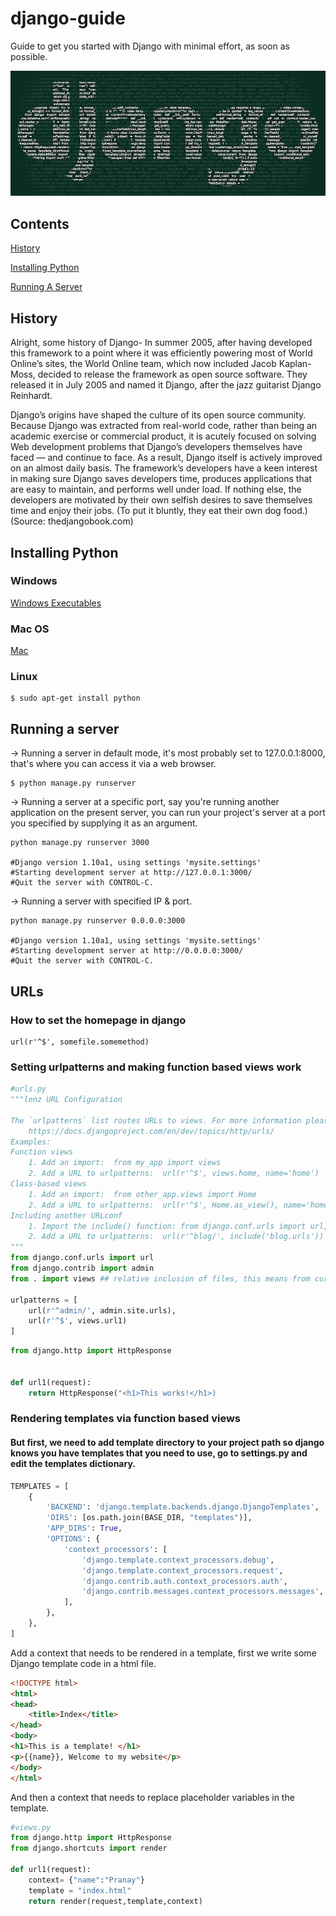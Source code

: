 # django-guide
Guide to get you started with Django with minimal effort, as soon as possible.

![django-guide](img/django.jpg)

## Contents
[History](#history)

[Installing Python](#installing-python)

[Running A Server](#running-a-server)

## History

Alright, some history of Django- In summer 2005, after having developed this framework to a point where it was efficiently powering most of World Online’s sites, the World Online team, which now included Jacob Kaplan-Moss, decided to release the framework as open source software. They released it in July 2005 and named it Django, after the jazz guitarist Django Reinhardt.

Django’s origins have shaped the culture of its open source community. Because Django was extracted from real-world code, rather than being an academic exercise or commercial product, it is acutely focused on solving Web development problems that Django’s developers themselves have faced — and continue to face. As a result, Django itself is actively improved on an almost daily basis. The framework’s developers have a keen interest in making sure Django saves developers time, produces applications that are easy to maintain, and performs well under load. If nothing else, the developers are motivated by their own selfish desires to save themselves time and enjoy their jobs. (To put it bluntly, they eat their own dog food.) (Source: thedjangobook.com)

## Installing Python

### Windows 
[Windows Executables](https://www.python.org/downloads/windows/)

### Mac OS 
[Mac](https://www.python.org/downloads/mac-osx/)

### Linux
```
$ sudo apt-get install python
```

## Running a server

-> Running a server in default mode, it's most probably set to 127.0.0.1:8000, that's where you can access it via a web browser.

```
$ python manage.py runserver
```

-> Running a server at a specific port, say you're running another application on the present server, you can run your project's server at a port you specified by supplying it as an argument.

```
python manage.py runserver 3000

#Django version 1.10a1, using settings 'mysite.settings'
#Starting development server at http://127.0.0.1:3000/
#Quit the server with CONTROL-C.
```

-> Running a server with specified IP & port.

```
python manage.py runserver 0.0.0.0:3000

#Django version 1.10a1, using settings 'mysite.settings'
#Starting development server at http://0.0.0.0:3000/
#Quit the server with CONTROL-C.
```

## URLs

### How to set the homepage in django
```
url(r'^$', somefile.somemethod)
```
### Setting urlpatterns and making function based views work

```python
#urls.py
"""lenz URL Configuration

The `urlpatterns` list routes URLs to views. For more information please see:
    https://docs.djangoproject.com/en/dev/topics/http/urls/
Examples:
Function views
    1. Add an import:  from my_app import views
    2. Add a URL to urlpatterns:  url(r'^$', views.home, name='home')
Class-based views
    1. Add an import:  from other_app.views import Home
    2. Add a URL to urlpatterns:  url(r'^$', Home.as_view(), name='home')
Including another URLconf
    1. Import the include() function: from django.conf.urls import url, include
    2. Add a URL to urlpatterns:  url(r'^blog/', include('blog.urls'))
"""
from django.conf.urls import url
from django.contrib import admin
from . import views ## relative inclusion of files, this means from current directory (.) import views.py 

urlpatterns = [
    url(r'^admin/', admin.site.urls),
    url(r'^$', views.url1)
]

```

```python
from django.http import HttpResponse


def url1(request):
	return HttpResponse("<h1>This works!</h1>)
```


### Rendering templates via function based views
#### But first, we need to add template directory to your project path so django knows you have templates that you need to use, go to settings.py and edit the templates dictionary.
```python
TEMPLATES = [
    {
        'BACKEND': 'django.template.backends.django.DjangoTemplates',
        'DIRS': [os.path.join(BASE_DIR, "templates")],
        'APP_DIRS': True,
        'OPTIONS': {
            'context_processors': [
                'django.template.context_processors.debug',
                'django.template.context_processors.request',
                'django.contrib.auth.context_processors.auth',
                'django.contrib.messages.context_processors.messages',
            ],
        },
    },
]
```

Add a context that needs to be rendered in a template, first we write some Django template code in a html file.

```html
<!DOCTYPE html>
<html>
<head>
	<title>Index</title>
</head>
<body>
<h1>This is a template! </h1>
<p>{{name}}, Welcome to my website</p>
</body>
</html>
```
And then a context that needs to replace placeholder variables in the template.

```python
#views.py
from django.http import HttpResponse
from django.shortcuts import render

def url1(request):
	context= {"name":"Pranay"}
	template = "index.html"
	return render(request,template,context)
```
